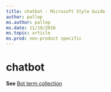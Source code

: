 ```yaml
---
title: chatbot - Microsoft Style Guide
author: pallep
ms.author: pallep
ms.date: 11/19/2016
ms.topic: article
ms.prod: non-product specific
---
```


# chatbot

**See** [Bot term collection](/style-guide/a-z-word-list-term-collections/b/bot-terms.md)
